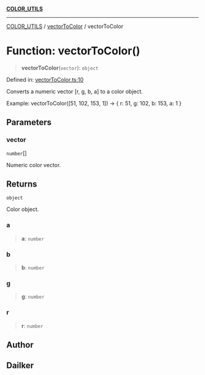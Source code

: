 [**COLOR_UTILS**](../../README.md)

***

[COLOR_UTILS](../../README.md) / [vectorToColor](../README.md) / vectorToColor

# Function: vectorToColor()

> **vectorToColor**(`vector`): `object`

Defined in: [vectorToColor.ts:10](https://github.com/dailker/everyutil-js/blob/7799f3f003cb23f425be3f1c83c38483e2648188/src/color/vectorToColor.ts#L10)

Converts a numeric vector [r, g, b, a] to a color object.

Example: vectorToColor([51, 102, 153, 1]) → { r: 51, g: 102, b: 153, a: 1 }

## Parameters

### vector

`number`[]

Numeric color vector.

## Returns

`object`

Color object.

### a

> **a**: `number`

### b

> **b**: `number`

### g

> **g**: `number`

### r

> **r**: `number`

## Author

## Dailker

